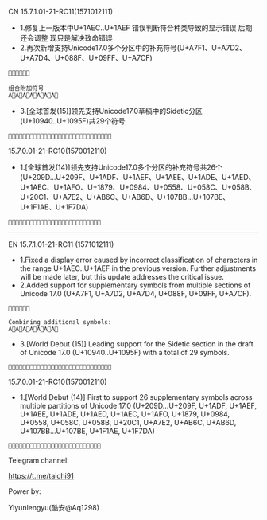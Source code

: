 CN
15.7.1.01-21-RC11(1571012111)
 - 1.修复上一版本中U+1AEC..U+1AEF 错误判断符合种类导致的显示错误 后期还会调整 现只是解决致命错误
 - 2.再次新增支持Unicode17.0多个分区中的补充符号(U+A7F1、U+A7D2、U+A7D4、U+088F、U+09FF、U+A7CF)
```
꟱꟒꟔࢏৿꟏
```
```
组合附加符号
A᫟A᫯A᫮A᫞A᫭A᫬A᫰
```
 - 3.[全球首发(15)]领先支持Unicode17.0草稿中的Sidetic分区(U+10940..U+1095F)共29个符号
```
𐥀𐥁𐥂𐥃𐥄𐥅𐥆𐥇𐥈𐥉𐥊𐥋𐥌𐥍𐥎𐥏𐥐𐥑𐥒𐥓𐥔𐥕𐥖𐥗𐥘𐥙𐥚𐥛𐥜
```
15.7.0.01-21-RC10(1570012110)
 - 1.[全球首发(14)]领先支持Unicode17.0多个分区的补充符号共26个(U+209D...U+209F、U+1ADF、U+1AEF、U+1AEE、U+1ADE、U+1AED、U+1AEC、U+1AFO、U+1879、U+0984、U+0558、U+058C、U+058B、U+20C1、U+A7E2、U+AB6C、U+AB6D、U+107BB...U+107BE、U+1F1AE、U+1F7DA)
```
₝₞₟᫟᫯᫮᫞᫭᫬᫰᡹঄՘֌֋𐞿⃁꟢꭬꭭𐞻𐞼𐞽𐞾🆮🟚
```

-------
EN
15.7.1.01-21-RC11 (1571012111)
- 1.Fixed a display error caused by incorrect classification of characters in the range U+1AEC..U+1AEF in the previous version. Further adjustments will be made later, but this update addresses the critical issue.
- 2.Added support for supplementary symbols from multiple sections of Unicode 17.0 (U+A7F1, U+A7D2, U+A7D4, U+088F, U+09FF, U+A7CF).
```
꟱꟒꟔࢏৿꟏
```
```
Combining additional symbols:
A᫟A᫯A᫮A᫞A᫭A᫬A᫰
```
- 3.[World Debut (15)] Leading support for the Sidetic section in the draft of Unicode 17.0 (U+10940..U+1095F) with a total of 29 symbols.
```
𐥀𐥁𐥂𐥃𐥄𐥅𐥆𐥇𐥈𐥉𐥊𐥋𐥌𐥍𐥎𐥏𐥐𐥑𐥒𐥓𐥔𐥕𐥖𐥗𐥘𐥙𐥚𐥛𐥜
```

15.7.0.01-21-RC10(1570012110)
- 1.[World Debut (14)] First to support 26 supplementary symbols across multiple partitions of Unicode 17.0 (U+209D...U+209F, U+1ADF, U+1AEF, U+1AEE, U+1ADE, U+1AED, U+1AEC, U+1AFO, U+1879, U+0984, U+0558, U+058C, U+058B, U+20C1, U+A7E2, U+AB6C, U+AB6D, U+107BB...U+107BE, U+1F1AE, U+1F7DA)
```
₝₞₟᫟᫯᫮᫞᫭᫬᫰᡹঄՘֌֋𐞿⃁꟢꭬꭭𐞻𐞼𐞽𐞾🆮🟚
```

Telegram channel:

https://t.me/taichi91

Power by:

Yiyunlengyu(酷安@Aq1298)